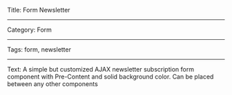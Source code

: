 Title: Form Newsletter

---

Category: Form

---

Tags: form, newsletter

---

Text: A simple but customized AJAX newsletter subscription form component with Pre-Content and solid background color. Can be placed between any other components
